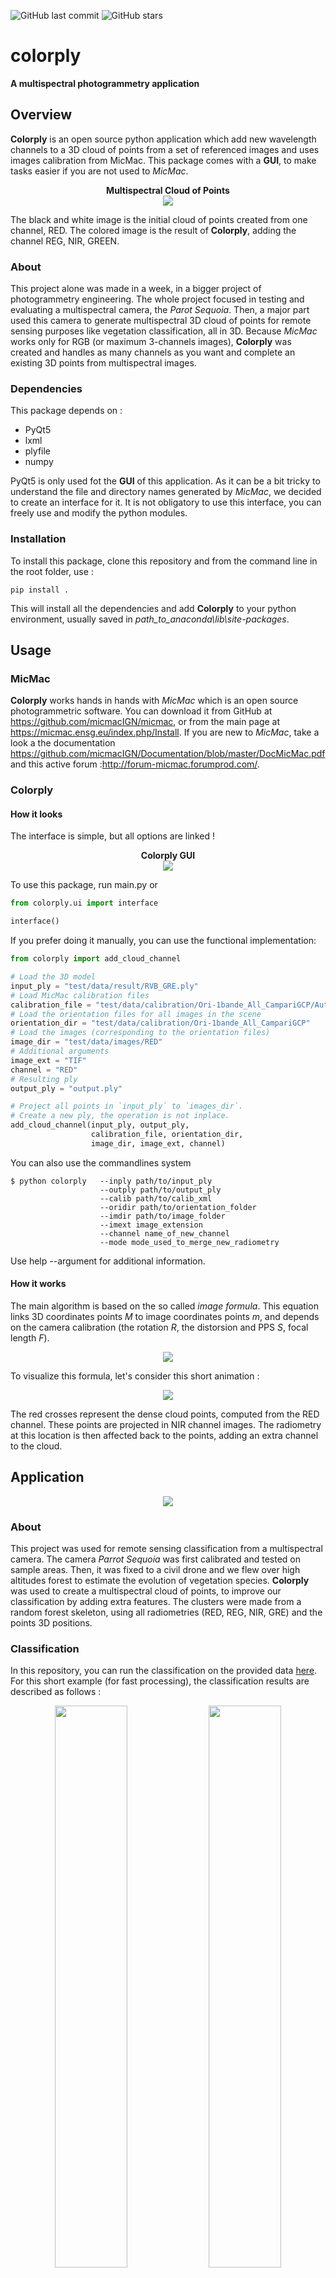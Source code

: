 ![GitHub last commit](https://img.shields.io/github/last-commit/arthurdjn/colorply) ![GitHub stars](https://img.shields.io/github/stars/arthurdjn/colorply?style=social)

# colorply

**A multispectral photogrammetry application**

## Overview

**Colorply** is an open source python application which add new wavelength channels to a 3D cloud of points from a set of referenced images and uses images calibration from MicMac. 
This package comes with a **GUI**, to make tasks easier if you are not used to *MicMac*.

<p align="center">
  <b>Multispectral Cloud of Points</b><br>
  <img src="img/cloud_points_all_wavelength.gif">
  <br>
</p>

The black and white image is the initial cloud of points created from one channel, RED.
The colored image is the result of **Colorply**, adding the channel REG, NIR, GREEN.

### About

This project alone was made in a week, in a bigger project of photogrammetry engineering. The whole project focused in testing and evaluating a multispectral camera, the *Parot Sequoia*. Then, a major part used this camera to generate multispectral 3D cloud of points for remote sensing purposes like vegetation classification, all in 3D. Because *MicMac* works only for RGB (or maximum 3-channels images), **Colorply** was created and handles as many channels as you want and complete an existing 3D points from multispectral images.

### Dependencies

This package depends on :
  - PyQt5
  - lxml
  - plyfile
  - numpy
 
PyQt5 is only used fot the **GUI** of this application. As it can be a bit tricky to understand the file and directory names generated by *MicMac*, we decided to create an interface for it. It is not obligatory to use this interface, you can freely use and modify the python modules.

### Installation

To install this package, clone this repository and from the command line in the root folder, use :

`pip install .`

This will install all the dependencies and add **Colorply** to your python environment, usually saved in *path_to_anaconda\lib\site-packages*.


## Usage

### MicMac

**Colorply** works hands in hands with *MicMac* which is an open source photogrammetric software. You can download it from GitHub at https://github.com/micmacIGN/micmac, or from the main page at https://micmac.ensg.eu/index.php/Install.
If you are new to *MicMac*, take a look a the documentation https://github.com/micmacIGN/Documentation/blob/master/DocMicMac.pdf and this active forum :http://forum-micmac.forumprod.com/.


### Colorply

#### How it looks

The interface is simple, but all options are linked !

<p align="center">
  <b>Colorply GUI</b><br>
  <img src="img/colorply.gif">
  <br>
</p>

To use this package, run main.py or 

```python
from colorply.ui import interface

interface()
```

If you prefer doing it manually, you can use the functional implementation:

```python
from colorply import add_cloud_channel

# Load the 3D model
input_ply = "test/data/result/RVB_GRE.ply"
# Load MicMac calibration files
calibration_file = "test/data/calibration/Ori-1bande_All_CampariGCP/AutoCal_Foc-4000_Cam-SequoiaSequoia-GRE.xml"
# Load the orientation files for all images in the scene
orientation_dir = "test/data/calibration/Ori-1bande_All_CampariGCP"
# Load the images (corresponding to the orientation files)
image_dir = "test/data/images/RED"
# Additional arguments
image_ext = "TIF"
channel = "RED"
# Resulting ply
output_ply = "output.ply"

# Project all points in `input_ply` to `images_dir`.
# Create a new ply, the operation is not inplace.
add_cloud_channel(input_ply, output_ply,
                  calibration_file, orientation_dir, 
                  image_dir, image_ext, channel)
```

You can also use the commandlines system

```pycon
$ python colorply   --inply path/to/input_ply
                    --outply path/to/output_ply
                    --calib path/to/calib_xml
                    --oridir path/to/orientation_folder
                    --imdir path/to/image_folder
                    --imext image_extension
                    --channel name_of_new_channel
                    --mode mode_used_to_merge_new_radiometry
```
Use help --argument for additional information.

#### How it works

The main algorithm is based on the so called *image formula*. This equation links 3D coordinates points *M* to image coordinates points *m*, and depends on the camera calibration (the rotation *R*, the distorsion and PPS *S*, focal length *F*).


<p align="center">
  <img src="https://latex.codecogs.com/svg.latex?\Large&space;m=F-\frac{k^TFR^{-1}(M-S)}{k^TR^{-1}(M-S)}"/>
</p>

To visualize this formula, let's consider this short animation :

<p align="center">
  <img src="img/image_formula.gif"/>
</p>

The red crosses represent the dense cloud points, computed from the RED channel. These points are projected in NIR channel images. The radiometry at this location is then affected back to the points, adding an extra channel to the cloud.


## Application

<p align="center">
  <img src="img/image1.jpg"/>
</p>

### About

This project was used for remote sensing classification from a multispectral camera. The camera *Parrot Sequoia* was first calibrated and tested on sample areas. Then, it was fixed to a civil drone and we flew over high altitudes forest to estimate the evolution of vegetation species. **Colorply** was used to create a multispectral cloud of points, to improve our classification by adding extra features. The clusters were made from a random forest skeleton, using all radiometries (RED, REG, NIR, GRE) and the points 3D positions.

### Classification

In this repository, you can run the classification on the provided data [here](test/data/result/RVB_GRE_RED_REG_NIR_NDVI.ply).
For this short example (for fast processing), the classification results are described as follows :

<p align="center">
  <img src="img/result_4channels.gif" width="48%"/>
  <img src="img/result_classif.gif" width="48%"/>
</p>

The confusion matrix for this sample is :

|           | Terrain   | Oak       | Shrub     | Grass     |
|-----------|-----------|-----------|-----------|-----------|
|**Terrain**| **410**   | 0         | 0         | 16        |
| **Oak**   | 0         | **260**   | 10        | 0         |
| **Shrub** | 0         | 10        | **137**   | 16        |
| **Grass** | 23        | 0         | 11        | **192**   |

**Global accuracy : 92.07%.**

## Licence
The code is under the MIT licence
